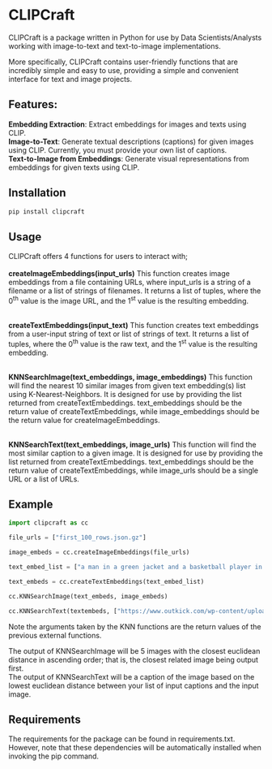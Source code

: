 # CLIPCraft
CLIPCraft is a package written in Python for use by Data Scientists/Analysts working with image-to-text and text-to-image implementations.

More specifically, CLIPCraft contains user-friendly functions that are incredibly simple and easy to use, providing a simple and convenient interface for text and image projects.

## Features:

**Embedding Extraction**: Extract embeddings for images and texts using CLIP. <br>
**Image-to-Text**: Generate textual descriptions (captions) for given images using CLIP. Currently, you must provide your own list of captions. <br>
**Text-to-Image from Embeddings**: Generate visual representations from embeddings for given texts using CLIP. 

## Installation
```bash
pip install clipcraft
```
## Usage

CLIPCraft offers 4 functions for users to interact with; <br>
<br>
**createImageEmbeddings(input_urls)** This function creates image embeddings from a file containing URLs, where input_urls is a string of a filename or a list of strings of filenames. It returns a list of tuples, where the 0<sup>th</sup> value is the image URL, and the 1<sup>st</sup> value is the resulting embedding.<br>
<br>

**createTextEmbeddings(input_text)** This function creates text embeddings from a user-input string of text or list of strings of text. It returns a list of tuples, where the 0<sup>th</sup> value is the raw text, and the 1<sup>st</sup> value is the resulting embedding. <br>
<br>

**KNNSearchImage(text_embeddings, image_embeddings)** This function will find the nearest 10 similar images from given text embedding(s) list using K-Nearest-Neighbors. It is designed for use by providing the list returned from createTextEmbeddings. text_embeddings should be the return value of createTextEmbeddings, while image_embeddings should be the return value for createImageEmbeddings.<br>
<br>

**KNNSearchText(text_embeddings, image_urls)** This function will find the most similar caption to a given image. It is designed for use by providing the list returned from createTextEmbeddings. text_embeddings should be the return value of createTextEmbeddings, while image_urls should be a single URL or a list of URLs. 

## Example
```python
import clipcraft as cc

file_urls = ["first_100_rows.json.gz"]

image_embeds = cc.createImageEmbeddings(file_urls)

text_embed_list = ["a man in a green jacket and a basketball player in a white shirt",  "Grandma with makeup", "Football player"]

text_embeds = cc.createTextEmbeddings(text_embed_list)

cc.KNNSearchImage(text_embeds, image_embeds)

cc.KNNSearchText(textembeds, ["https://www.outkick.com/wp-content/uploads/Nowell-Thomas.jpg"])
```
Note the arguments taken by the KNN functions are the return values of the previous external functions. <br>

The output of KNNSearchImage will be 5 images with the closest euclidean distance in ascending order; that is, the closest related image being output first. <br>
The output of KNNSearchText will be a caption of the image based on the lowest euclidean distance between your list of input captions and the input image.

## Requirements

The requirements for the package can be found in requirements.txt. However, note that these dependencies will be automatically installed when invoking the pip command. 


